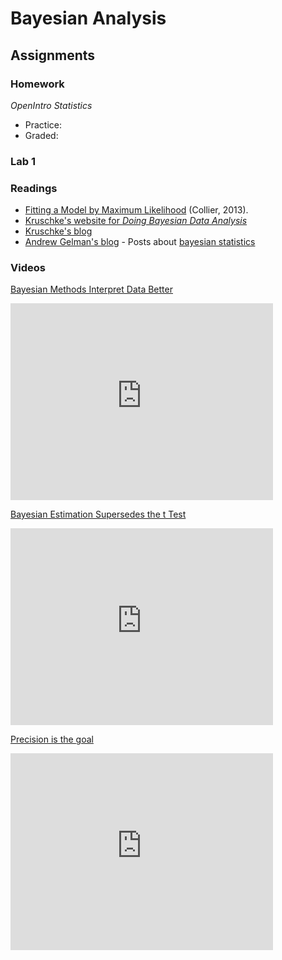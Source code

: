 # Bayesian Analysis

## Assignments

### Homework

*OpenIntro Statistics*

* Practice:
* Graded:

### Lab 1


### Readings

* [Fitting a Model by Maximum Likelihood](http://www.exegetic.biz/blog/2013/08/fitting-a-model-by-maximum-likelihood/) (Collier, 2013).
* [Kruschke's website for *Doing Bayesian Data Analysis*](https://sites.google.com/site/doingbayesiandataanalysis/)
* [Kruschke's blog](http://doingbayesiandataanalysis.blogspot.com/)
* [Andrew Gelman's blog](http://andrewgelman.com/) - Posts about [bayesian statistics](http://andrewgelman.com/category/bayesian-statistics/)

### Videos

[Bayesian Methods Interpret Data Better](https://www.youtube.com/watch?v=YyohWpjl6KU)

<iframe width="420" height="315" src="https://www.youtube.com/embed/YyohWpjl6KU" frameborder="0" allowfullscreen></iframe>

[Bayesian Estimation Supersedes the t Test](https://www.youtube.com/watch?v=fhw1j1Ru2i0)

<iframe width="420" height="315" src="https://www.youtube.com/embed/fhw1j1Ru2i0" frameborder="0" allowfullscreen></iframe>

[Precision is the goal](https://www.youtube.com/watch?v=lh5btlAvrLs)

<iframe width="420" height="315" src="https://www.youtube.com/embed/lh5btlAvrLs" frameborder="0" allowfullscreen></iframe>


